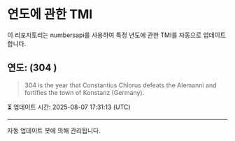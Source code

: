 
# 연도에 관한 TMI

이 리포지토리는 numbersapi를 사용하여 특정 년도에 관한 TMI를 자동으로 업데이트합니다.

## 연도: (304 )
> 304 is the year that Constantius Chlorus defeats the Alemanni and fortifies the town of Konstanz (Germany).

⏳ 업데이트 시간: 2025-08-07 17:31:13 (UTC)

---
자동 업데이트 봇에 의해 관리됩니다.
